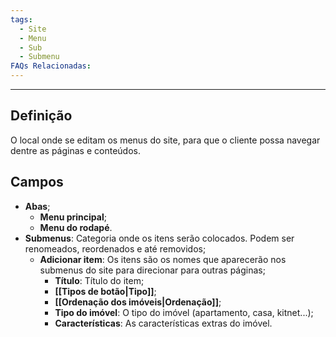 ```yaml
---
tags:
  - Site
  - Menu
  - Sub
  - Submenu
FAQs Relacionadas:
---
```

---
## Definição

O local onde se editam os menus do site, para que o cliente possa navegar dentre as páginas e conteúdos.

## Campos

- **Abas**;
	- **Menu principal**;
	- **Menu do rodapé**.
- **Submenus**: Categoria onde os itens serão colocados. Podem ser renomeados, reordenados e até removidos;
	- **Adicionar item**: Os itens são os nomes que aparecerão nos submenus do site para direcionar para outras páginas;
		- **Título**: Título do item;
		- **[[Tipos de botão|Tipo]]**;
		- **[[Ordenação dos imóveis|Ordenação]]**;
		- **Tipo do imóvel**: O tipo do imóvel (apartamento, casa, kitnet...);
		- **Características**: As características extras do imóvel.